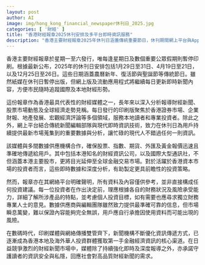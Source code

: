 ```yaml
---
layout: post
author: AI
image: img/hong_kong_financial_newspaper休刊日_2025.jpg
categories: [ '財經' ]
title: "香港財經報章2025休刊安排及多平台即時資訊服務"
description: "香港主要財經報章2025年休刊日涵蓋傳統重要節日，休刊期間網上平台與App持續更新即時財經新聞與數據，協助投資者掌握全球經濟市場動向。此外，該媒體與多家專業數據供應商合作提供準確行情資訊，並強調所有資料僅供參考，助讀者提升資訊安全及理性投資決策。"
---
```

香港主要財經報章於星期一至六發行，唯每逢星期日及數個重要公眾假期則暫停印刷。根據最新公布，2025年的休刊日安排包括1月29日至31日、4月19日至21日，以及12月25日至26日。這些日期涵蓋農曆新年、復活節與聖誕節等傳統節日。雖然紙媒在休刊日暫停出版，但網上版及流動應用程式將繼續每日更新即時新聞內容，方便市民隨時追蹤國際及本地財經形勢。

這份報章作為香港最具代表性的財經媒體之一，長年來以深入分析報導財經新聞、股票市場動態及全球經濟走勢見稱。每日發行的印刷版聚焦於香港證券市場、企業財報、地產發展、宏觀經濟評論等多個領域，服務本地讀者和專業投資者。除此之外，網上平台結合傳統新聞編輯部隊與現代即時資訊技術，致力在休刊日為用戶持續提供最新市場蒐集到的重要數據與分析，讓忙碌的現代人不錯過任何一則資訊。

該媒體與多間數據供應機構合作，確保股票、指數、期貨、外匯及黃金報價迅速且準確地傳遞給用戶。其中包括本港知名的財經資訊公司，以及國際大型通訊社，不但涵蓋本港主要股市，更將目光延伸至全球金融交易市場。對於活躍於香港資本市場的投資者而言，這些即時數據和深度分析，有助製定更具前瞻性的投資策略。

然而，報章亦在其網絡平台明確聲明，所有資料及內容僅供參考，並非直接構成任何投資建議。每一位投資者在作出決定前，理應根據各自的財務狀況及風險承受能力，詳細了解所涉產品的特點，並考慮個人投資目標，如有需要也應尋求獨立財務專業人士的意見。數據供應商與編輯團隊雖然致力提供最準確可靠的信息，但市場瞬息萬變，難以保證內容能夠完全無誤，用戶應自行承擔因使用資料而可能出現的風險。

在數碼時代，印刷媒體與網絡傳播雙管齊下，新聞機構不斷優化資訊傳遞方式，已逐漸成為香港本地及海外華人投資群體獲取第一手金融經濟資訊的核心渠道。在日益競爭激烈的財經新聞市場中，媒體除了持續強化即時及深度報導之外，亦承諾守護讀者的資訊安全與私隱，回應社會對高品質財經新聞的需求。